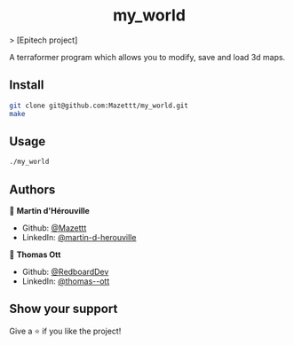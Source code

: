 <h1 align="center">my_world</h1>
> [Epitech project]

A terraformer program which allows you to modify, save and load 3d maps.

## Install

```sh
git clone git@github.com:Mazettt/my_world.git
make
```

## Usage

```sh
./my_world
```

## Authors

👤 **Martin d'Hérouville**

* Github: [@Mazettt](https://github.com/Mazettt)
* LinkedIn: [@martin-d-herouville](https://linkedin.com/in/martin-d-herouville)

👤 **Thomas Ott**

* Github: [@RedboardDev](https://github.com/RedboardDev)
* LinkedIn: [@thomas--ott](https://linkedin.com/in/thomas--ott)

## Show your support

Give a ⭐️ if you like the project!